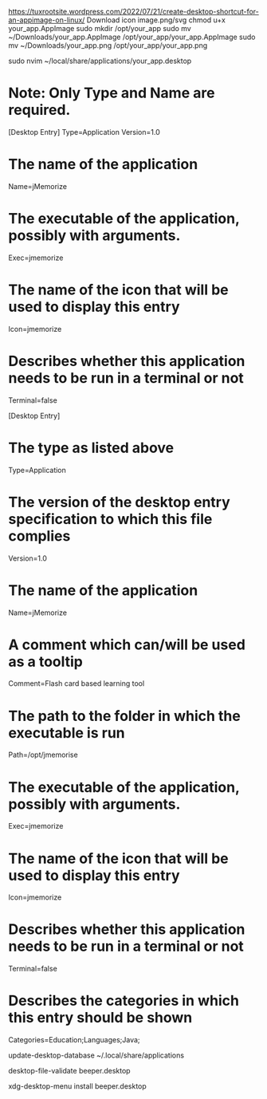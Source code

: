 https://tuxrootsite.wordpress.com/2022/07/21/create-desktop-shortcut-for-an-appimage-on-linux/
Download icon image.png/svg
chmod u+x your_app.AppImage
sudo mkdir /opt/your_app
sudo mv ~/Downloads/your_app.AppImage /opt/your_app/your_app.AppImage
sudo mv ~/Downloads/your_app.png /opt/your_app/your_app.png

sudo nvim ~/local/share/applications/your_app.desktop

# Note: Only Type and Name are required.

[Desktop Entry]
Type=Application
Version=1.0
# The name of the application
Name=jMemorize
# The executable of the application, possibly with arguments.
Exec=jmemorize
# The name of the icon that will be used to display this entry
Icon=jmemorize
# Describes whether this application needs to be run in a terminal or not
Terminal=false


[Desktop Entry]
# The type as listed above
Type=Application
# The version of the desktop entry specification to which this file complies
Version=1.0
# The name of the application
Name=jMemorize
# A comment which can/will be used as a tooltip
Comment=Flash card based learning tool
# The path to the folder in which the executable is run
Path=/opt/jmemorise
# The executable of the application, possibly with arguments.
Exec=jmemorize
# The name of the icon that will be used to display this entry
Icon=jmemorize
# Describes whether this application needs to be run in a terminal or not
Terminal=false
# Describes the categories in which this entry should be shown
Categories=Education;Languages;Java;

update-desktop-database ~/.local/share/applications

desktop-file-validate beeper.desktop

xdg-desktop-menu install beeper.desktop
